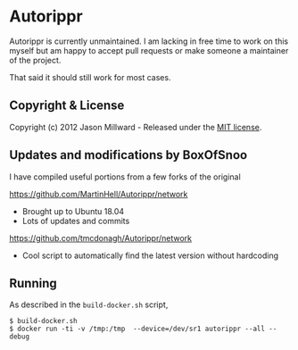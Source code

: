 Autorippr
=========

Autorippr is currently unmaintained. I am lacking in free time to work on this myself but am happy to accept pull requests or make someone a maintainer of the project. 

That said it should still work for most cases.


## Copyright & License

Copyright (c) 2012 Jason Millward - Released under the [MIT license](LICENSE).


## Updates and modifications by BoxOfSnoo

I have compiled useful portions from a few forks of the original

https://github.com/MartinHell/Autorippr/network

- Brought up to Ubuntu 18.04
- Lots of updates and commits

https://github.com/tmcdonagh/Autorippr/network

- Cool script to automatically find the latest version without hardcoding

## Running

As described in the `build-docker.sh` script,

```
$ build-docker.sh
$ docker run -ti -v /tmp:/tmp  --device=/dev/sr1 autorippr --all --debug
```
